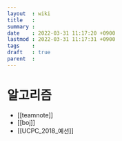 ```yaml
---
layout  : wiki
title   : 
summary : 
date    : 2022-03-31 11:17:20 +0900
lastmod : 2022-03-31 11:17:31 +0900
tags    : 
draft   : true
parent  : 
---
```


# 알고리즘
- [[teamnote]]
- [[boj]]
- [[UCPC_2018_예선]]
